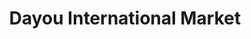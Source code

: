 ---
title: "Dayou International Market"
url: /mason/dayou-international-market/
shop: supermarket
---